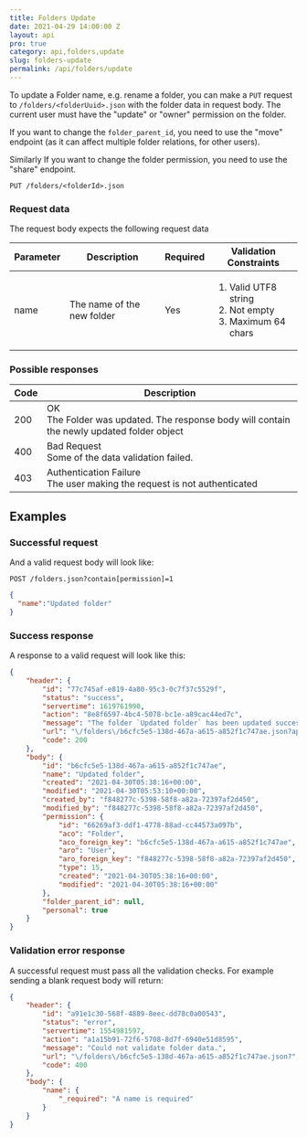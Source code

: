 ```yaml
---
title: Folders Update
date: 2021-04-29 14:00:00 Z
layout: api
pro: true
category: api,folders,update
slug: folders-update
permalink: /api/folders/update
---
```


To update a Folder name, e.g. rename a folder, you can make a `PUT` request to `/folders/<folderUuid>.json` with 
the folder data in request body. The current user must have the "update" or "owner" permission on the folder.

If you want to change the `folder_parent_id`, you need to use the "move" endpoint (as it
can affect multiple folder relations, for other users).

Similarly If you want to change the folder permission, you need to use the "share" endpoint.

```
PUT /folders/<folderId>.json
```

### Request data
The request body expects the following request data

<table class="table-parameters">
<thead>
    <tr>
        <th>Parameter</th>
        <th>Description</th>
        <th>Required</th>
        <th>Validation Constraints</th>
    </tr>
</thead>
<tbody>
    <tr>
        <td>name</td>
        <td>The name of the new folder</td>
        <td>Yes</td>
        <td><ol>
            <li>Valid UTF8 string</li>
            <li>Not empty</li>
            <li>Maximum 64 chars</li>
        </ol></td>
    </tr>
</tbody>
</table>

### Possible responses

<table class="table-parameters">
<thead>
  <tr>
   <th>Code</th>
   <th>Description</th>
  </tr>
</thead>
<tbody>
  <tr>
   <td>200</td>
   <td>OK<br/>The Folder was updated. The response body will contain the newly updated folder object</td>
  </tr>
  <tr>
   <td>400</td>
   <td>Bad Request<br/>Some of the data validation failed.</td>
  </tr>
  <tr>
   <td>403</td>
   <td>Authentication Failure<br/>The user making the request is not authenticated</td>
  </tr>
</tbody>
</table>

## Examples
### Successful request

And a valid request body will look like:

```
POST /folders.json?contain[permission]=1
```
```json
{
  "name":"Updated folder"
}
```

### Success  response

A response to a valid request will look like this:

```json
{
    "header": {
        "id": "77c745af-e819-4a80-95c3-0c7f37c5529f",
        "status": "success",
        "servertime": 1619761990,
        "action": "8e8f6597-4bc4-5078-bc1e-a89cac44ed7c",
        "message": "The folder `Updated folder` has been updated successfully.",
        "url": "\/folders\/b6cfc5e5-138d-467a-a615-a852f1c747ae.json?api-version=v2\u0026contain%5Bpermission%5D=1",
        "code": 200
    },
    "body": {
        "id": "b6cfc5e5-138d-467a-a615-a852f1c747ae",
        "name": "Updated folder",
        "created": "2021-04-30T05:38:16+00:00",
        "modified": "2021-04-30T05:53:10+00:00",
        "created_by": "f848277c-5398-58f8-a82a-72397af2d450",
        "modified_by": "f848277c-5398-58f8-a82a-72397af2d450",
        "permission": {
            "id": "66269af3-ddf1-4778-88ad-cc44573a097b",
            "aco": "Folder",
            "aco_foreign_key": "b6cfc5e5-138d-467a-a615-a852f1c747ae",
            "aro": "User",
            "aro_foreign_key": "f848277c-5398-58f8-a82a-72397af2d450",
            "type": 15,
            "created": "2021-04-30T05:38:16+00:00",
            "modified": "2021-04-30T05:38:16+00:00"
        },
        "folder_parent_id": null,
        "personal": true
    }
}
```

### Validation error response

A successful request must pass all the validation checks. 
For example sending a blank request body will return:

```json
{
    "header": {
        "id": "a91e1c30-568f-4889-8eec-dd78c0a00543",
        "status": "error",
        "servertime": 1554981597,
        "action": "a1a15b91-72f6-5708-8d7f-6940e51d8595",
        "message": "Could not validate folder data.",
        "url": "\/folders\/b6cfc5e5-138d-467a-a615-a852f1c747ae.json?",
        "code": 400
    },
    "body": {
        "name": {
            "_required": "A name is required"
        }
    }
}
```
